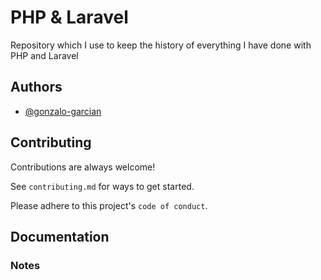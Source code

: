 # PHP & Laravel
Repository which I use to keep the history of everything I have done with PHP and Laravel


## Authors

- [@gonzalo-garcian](https://www.github.com/gonzalo-garcian)


## Contributing

Contributions are always welcome!

See `contributing.md` for ways to get started.

Please adhere to this project's `code of conduct`.


## Documentation

### Notes 

